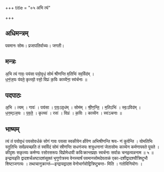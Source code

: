 +++
title = "०५ अभि त्यं"

+++
## अधिमन्त्रम्
पवमानः सोमः। प्रजापतिर्वाच्यः। जगती।

## मन्त्रः
अ॒भि त्यं गावः॒ पय॑सा पयो॒वृधं॒ सोमं॑ श्रीणन्ति म॒तिभिः॑ स्व॒र्विद॑म् ।  
ध॒नं॒ज॒यः प॑वते॒ कृत्व्यो॒ रसो॒ विप्रः॑ क॒विः काव्ये॑ना॒ स्व॑र्चनाः ॥

## पदपाठः
अ॒भि । त्यम् । गावः॑ । पय॑सा । प॒यः॒ऽवृध॑म् । सोम॑म् । श्री॒ण॒न्ति॒ । म॒तिऽभिः॑ । स्वः॒ऽविद॑म् ।  
ध॒न॒म्ऽज॒यः । प॒व॒ते॒ । कृत्व्यः॑ । रसः॑ । विप्रः॑ । क॒विः । काव्ये॑न । स्वः॑ऽचनाः ॥

## भाष्यम्
त्यं तं पयोवृधं पयसोवर्धकं सोगं गावः पयसा स्वकीयेन क्षीरेण अभिश्रीणन्ति श्रय- णं कुर्वन्ति । योमतिभिः स्तुतिभिः सर्वंप्रयच्छति तं स्वर्विदं सोमं स्रीणन्ति सधनंजयः शत्रुधनानां जेतासोमः काव्येन कर्मणापवते पूयते । कीदृशः सकृत्व्यः कर्मण्यः रसोरसरूपः विप्रोमेधावी कविःक्रान्तप्रज्ञः स्वर्चनाः सर्वान्नः चनइत्यन्ननाम ॥ ५ ॥इन्द्रायइति द्वादशर्चंअष्टादशंसूक्तं भृगुगोत्रस्य वेनस्यार्षं पवमानसोमदेवताकं एका-दशीद्वादश्यौत्रिष्टुभौ शिष्टाजगत्यः । तथाचानुक्रान्तं—इन्द्रायद्वादश वेनोभार्गवोद्वित्रिष्टुबन्त- मिति । गतोविनियोगः ।